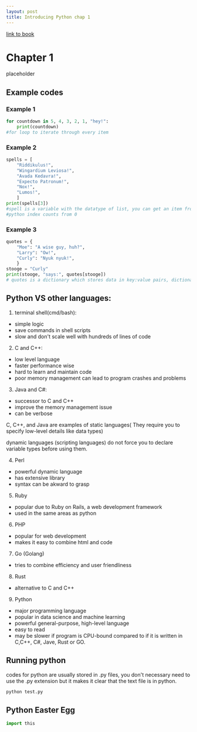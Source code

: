 ```yaml
---
layout: post
title: Introducing Python chap 1
---
```

[link to book](https://learning.oreilly.com/library/view/introducing-python-2nd/9781492051374/)

# Chapter 1

placeholder

## Example codes

### Example 1

```python
for countdown in 5, 4, 3, 2, 1, "hey!":
    print(countdown)
#for loop to iterate through every item
```

### Example 2

```python
spells = [
    "Riddikulus!",
    "Wingardium Leviosa!",
    "Avada Kedavra!",
    "Expecto Patronum!",
    "Nox!",
    "Lumos!",
    ]
print(spells[3])
#spell is a variable with the datatype of list, you can get an item from the list with indexing 
#python index counts from 0 

```
### Example 3

```python
quotes = {
    "Moe": "A wise guy, huh?",
    "Larry": "Ow!",
    "Curly": "Nyuk nyuk!",
    }
stooge = "Curly"
print(stooge, "says:", quotes[stooge])
# quotes is a dictionary which stores data in key:value pairs, dictionary are contained in curly brackets. 
```

## Python VS other languages:

1. terminal shell(cmd/bash):
- simple logic
- save commands in shell scripts
- slow and don't scale well with hundreds of lines of code

2. C and C++:
- low level language
- faster performance wise
- hard to learn and maintain code
- poor memory management can lead to program crashes and problems 

3. Java and C#:
- successor to C and C++
- improve the memory management issue
- can be verbose

C, C++, and Java are examples of static languages( They require you to specify low-level details like data types)

dynamic languages (scripting languages) do not force you to declare variable types before using them.

4. Perl
- powerful dynamic language
- has extensive library
- syntax can be akward to grasp

5. Ruby
- popular due to  Ruby on Rails, a web development framework
- used in the same areas as python

6. PHP
- popular for web development
- makes it easy to combine html and code

7. Go (Golang)
- tries to combine efficiency and user friendliness

8. Rust
- alternative to C and C++

9. Python
- major programming language
- popular in data science and machine learning
- powerful general-purpose, high-level language
- easy to read
- may be slower if program is CPU-bound compared to if it is written in C,C++, C#, Jave, Rust or GO.

## Running python

codes for python are usually stored in .py files, you don't necessary need to use the .py extension but it makes it clear that the text file is in python.

```bash
python test.py
```

## Python Easter Egg
```python
import this
```